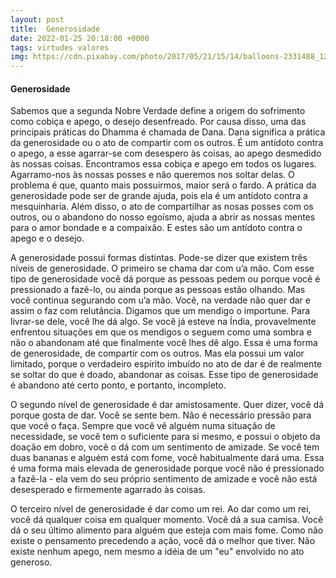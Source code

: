 ```yaml
---
layout: post
title:  Generosidade
date: 2022-01-25 20:18:00 +0000
tags: virtudes valores
img: https://cdn.pixabay.com/photo/2017/05/21/15/14/balloons-2331488_1280.jpg
---
```


#### Generosidade

Sabemos que a segunda Nobre Verdade define a origem do sofrimento como cobiça e apego, o desejo desenfreado. Por causa disso, uma das principais práticas do Dhamma é chamada de Dana. Dana significa a prática da generosidade ou o ato de compartir com os outros. É um antídoto contra o apego, a esse agarrar-se com desespero às coisas, ao apego desmedido às nossas coisas. Encontramos essa cobiça e apego em todos os lugares. Agarramo-nos às nossas posses e não queremos nos soltar delas. O problema é que, quanto mais possuirmos, maior será o fardo. A prática da generosidade pode ser de grande ajuda, pois ela é um antídoto contra a mesquinharia. Além disso, o ato de compartilhar as nosas posses com os outros, ou o abandono do nosso egoísmo, ajuda a abrir as nossas mentes para o amor bondade e a compaixão. E estes são um antídoto contra o apego e o desejo.

A generosidade possui formas distintas. Pode-se dizer que existem três níveis de generosidade. O primeiro se chama dar com u’a mão. Com esse tipo de generosidade você dá porque as pessoas pedem ou porque você é pressionado a fazê-lo, ou ainda porque as pessoas estão olhando. Mas você continua segurando com u’a mão. Você, na verdade não quer dar e assim o faz com relutância. Digamos que um mendigo o importune. Para livrar-se dele, você lhe dá algo. Se você já esteve na Índia, provavelmente enfrentou situações em que os mendigos o seguem como uma sombra e não o abandonam até que finalmente você lhes dê algo. Essa é uma forma de generosidade, de compartir com os outros. Mas ela possui um valor limitado, porque o verdadeiro espírito imbuído no ato de dar é de realmente se soltar do que é doado, abandonar as coisas. Esse tipo de generosidade é abandono até certo ponto, e portanto, incompleto.

O segundo nível de generosidade é dar amistosamente. Quer dizer, você dá porque gosta de dar. Você se sente bem. Não é necessário pressão para que você o faça. Sempre que você vê alguém numa situação de necessidade, se você tem o suficiente para si mesmo, e possui o objeto da doação em dobro, você o dá com um sentimento de amizade. Se você tem duas bananas e alguém está com fome, você habitualmente dará uma. Essa é uma forma mais elevada de generosidade porque você não é pressionado a fazê-la - ela vem do seu próprio sentimento de amizade e você não está desesperado e firmemente agarrado às coisas.

O terceiro nível de generosidade é dar como um rei. Ao dar como um rei, você dá qualquer coisa em qualquer momento. Você dá a sua camisa. Você dá o seu último alimento para alguém que esteja com mais fome. Como não existe o pensamento precedendo a ação, você dá o melhor que tiver. Não existe nenhum apego, nem mesmo a idéia de um "eu" envolvido no ato generoso.